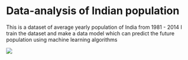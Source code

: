 # Data-analysis of Indian population
This is a dataset of average yearly population of India from 1981 - 2014
I train the dataset and make a data model which can predict the future population using machine learning algorithms 

![](master/population%20training.png)

